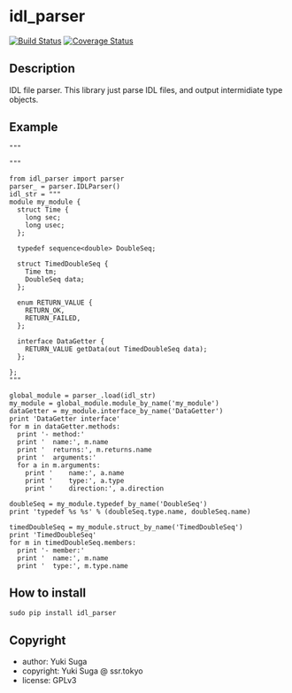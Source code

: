 # idl_parser

[![Build Status](https://travis-ci.org/sugarsweetrobotics/idl_parser.svg?branch=master)](https://travis-ci.org/sugarsweetrobotics/idl_parser) [![Coverage Status](https://coveralls.io/repos/github/sugarsweetrobotics/idl_parser/badge.svg?branch=master)](https://coveralls.io/github/sugarsweetrobotics/idl_parser?branch=master)


## Description 

IDL file parser. This library just parse IDL files, and output intermidiate type objects.

## Example
```
"""
    
"""
    
from idl_parser import parser
parser_ = parser.IDLParser()
idl_str = """
module my_module {
  struct Time {
    long sec;
    long usec;
  };

  typedef sequence<double> DoubleSeq;
  
  struct TimedDoubleSeq {
    Time tm;
    DoubleSeq data;
  };

  enum RETURN_VALUE {
    RETURN_OK,
    RETURN_FAILED,
  };

  interface DataGetter {
    RETURN_VALUE getData(out TimedDoubleSeq data);
  };

};
"""
    
global_module = parser_.load(idl_str)
my_module = global_module.module_by_name('my_module')
dataGetter = my_module.interface_by_name('DataGetter')
print 'DataGetter interface'
for m in dataGetter.methods:
  print '- method:'
  print '  name:', m.name
  print '  returns:', m.returns.name
  print '  arguments:'
  for a in m.arguments:
    print '    name:', a.name
    print '    type:', a.type
    print '    direction:', a.direction
    
doubleSeq = my_module.typedef_by_name('DoubleSeq')
print 'typedef %s %s' % (doubleSeq.type.name, doubleSeq.name)

timedDoubleSeq = my_module.struct_by_name('TimedDoubleSeq')
print 'TimedDoubleSeq'
for m in timedDoubleSeq.members:
  print '- member:'
  print '  name:', m.name
  print '  type:', m.type.name    
```
## How to install
    sudo pip install idl_parser

## Copyright
* author: Yuki Suga
* copyright: Yuki Suga @ ssr.tokyo
* license: GPLv3

